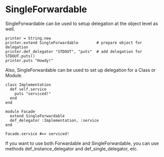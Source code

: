 # SingleForwardable

SingleForwardable can be used to setup delegation at the object level as well.

    printer = String.new
    printer.extend SingleForwardable        # prepare object for delegation
    printer.def_delegator "STDOUT", "puts"  # add delegation for STDOUT.puts()
    printer.puts "Howdy!"

Also, SingleForwardable can be used to set up delegation for a Class or
Module.

    class Implementation
      def self.service
        puts "serviced!"
      end
    end

    module Facade
      extend SingleForwardable
      def_delegator :Implementation, :service
    end

    Facade.service #=> serviced!

If you want to use both Forwardable and SingleForwardable, you can use methods
def_instance_delegator and def_single_delegator, etc.

